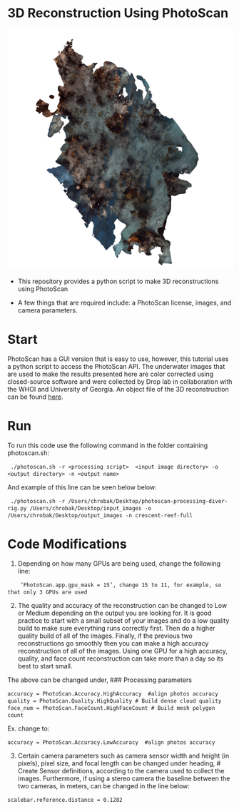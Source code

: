 # 3D Reconstruction Using PhotoScan
<p align="center">
  <img src="https://github.com/laurachrobak/3Dreconstruction/blob/master/crescent_reef_processed.png?raw=true"/>
</p>

+ This repository provides a python script to make 3D reconstructions using PhotoScan

+ A few things that are required include: a PhotoScan license, images, and camera parameters.

# Start
PhotoScan has a GUI version that is easy to use, however, this tutorial uses a python script to access the PhotoScan API. The underwater images that are used to make the results presented here are color corrected using closed-source software and were collected by Drop lab in collaboration with the WHOI and University of Georgia. An object file of the 3D reconstruction can be found [here](https://umich.box.com/s/4lvs2cu2nsgcbptf4c6klisq3lsych7w).

# Run
To run this code use the following command in the folder containing photoscan.sh:
```
 ./photoscan.sh -r <processing script>  <input image directory> -o <output directory> -n <output name>
```
And example of this line can be seen below below:
```
 ./photoscan.sh -r /Users/chrobak/Desktop/photoscan-processing-diver-rig.py /Users/chrobak/Desktop/input_images -o /Users/chrobak/Desktop/output_images -n crescent-reef-full
```
# Code Modifications

1) Depending on how many GPUs are being used, change the following line: 
```
	‘PhotoScan.app.gpu_mask = 15’, change 15 to 11, for example, so that only 3 GPUs are used
```
2) The quality and accuracy of the reconstruction can be changed to Low or Medium depending on the output you are looking for. It is good practice to start with a small subset of your images and do a low quality build to make sure everything runs correctly first. Then do a higher quality build of all of the images. Finally, if the previous two reconstructions go smoothly then you can make a high accuracy reconstruction of all of the images. Using one GPU for a high accuracy, quality, and face count reconstruction can take more than a day so its best to start small. 

The above can be changed under, ### Processing parameters
```
accuracy = PhotoScan.Accuracy.HighAccuracy  #align photos accuracy	
quality = PhotoScan.Quality.HighQuality # Build dense cloud quality
face_num = PhotoScan.FaceCount.HighFaceCount # Build mesh polygon count
```
Ex. change to:
```
accuracy = PhotoScan.Accuracy.LowAccuracy  #align photos accuracy
```
3) Certain camera parameters such as camera sensor width and height (in pixels), pixel size, and focal length can be changed under heading, # Create Sensor definitions, according to the camera used to collect the images. Furthermore, if using a stereo camera the baseline between the two cameras, in meters, can be changed in the line below:
```
scalebar.reference.distance = 0.1282
```
